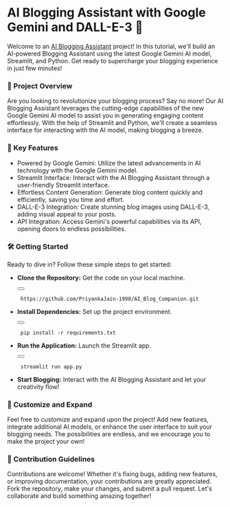 <h1>AI Blogging Assistant with Google Gemini and DALL-E-3 🌟 </h1>

Welcome to an [AI Blogging Assistant](https://aiblogcompanion-rgd6hyfz8xrjz45xwffbfa.streamlit.app/) project! In this tutorial, we'll build an AI-powered Blogging Assistant using the latest Google Gemini AI model, Streamlit, and Python. Get ready to supercharge your blogging experience in just few minutes!

<h3>🚀 Project Overview</h3>

Are you looking to revolutionize your blogging process? Say no more! Our AI Blogging Assistant leverages the cutting-edge capabilities of the new Google Gemini AI model to assist you in generating engaging content effortlessly. With the help of Streamlit and Python, we'll create a seamless interface for interacting with the AI model, making blogging a breeze.


<h3>🔑 Key Features</h3>

- Powered by Google Gemini: Utilize the latest advancements in AI technology with the Google Gemini model.
- Streamlit Interface: Interact with the AI Blogging Assistant through a user-friendly Streamlit interface.
- Effortless Content Generation: Generate blog content quickly and efficiently, saving you time and effort.
- DALL-E-3 Integration: Create stunning blog images using DALL-E-3, adding visual appeal to your posts.
- API Integration: Access Gemini's powerful capabilities via its API, opening doors to endless possibilities.

<h3> 🛠️ Getting Started </h3>
Ready to dive in? Follow these simple steps to get started:

- <b>Clone the Repository:</b> Get the code on your local machine.
  <div class="code-block">
  <button class="copy-button" onclick="copyCode(1)"></button>
  <pre><code> https://github.com/PriyankaJain-1998/AI_Blog_Companion.git </code></pre>
  </div>

- <b>Install Dependencies:</b> Set up the project environment.
  <div class="code-block">
  <button class="copy-button" onclick="copyCode(1)"></button>
  <pre><code> pip install -r requirements.txt </code></pre>
  </div>
  
- <b>Run the Application:</b> Launch the Streamlit app.
  <div class="code-block">
  <button class="copy-button" onclick="copyCode(1)"></button>
  <pre><code> streamlit run app.py</code></pre>
  </div>
  
- <b>Start Blogging:</b> Interact with the AI Blogging Assistant and let your creativity flow!


<h3>🎨 Customize and Expand</h3>
Feel free to customize and expand upon the project! Add new features, integrate additional AI models, or enhance the user interface to suit your blogging needs. The possibilities are endless, and we encourage you to make the project your own!

<h3>🚀 Contribution Guidelines</h3>
Contributions are welcome! Whether it's fixing bugs, adding new features, or improving documentation, your contributions are greatly appreciated. Fork the repository, make your changes, and submit a pull request. Let's collaborate and build something amazing together!

